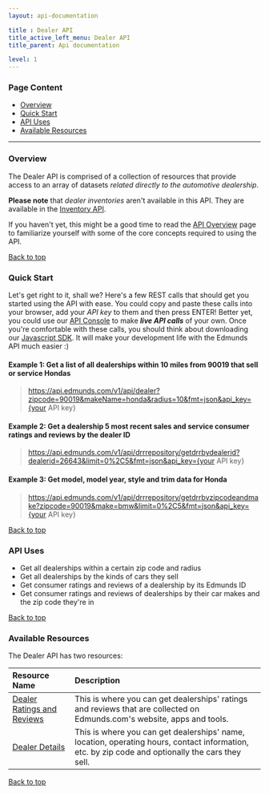```yaml
---
layout: api-documentation

title : Dealer API
title_active_left_menu: Dealer API
title_parent: Api documentation

level: 1
---
```


<a name="top"> </a>

### Page Content

* [Overview](#sec-1)
* [Quick Start](#sec-2)
* [API Uses](#sec-3)
* [Available Resources](#sec-4)

<a name='sec-1'> </a>

---


### Overview

The Dealer API is comprised of a collection of resources that provide access to an array of datasets _related directly to the automotive dealership_.

**Please note** that *dealer inventories* aren't available in this API. They are available in the [Inventory API](/api-documentation/inventory/).

If you haven't yet, this might be a good time to read the [API Overview](/api-documentation/overview/) page to familiarize yourself with some of the core concepts required to using the API.<a name='sec-2'> </a>

[Back to top](#top)

### Quick Start

Let's get right to it, shall we? Here's a few REST calls that should get you started using the API with ease. You could copy and paste these calls into your browser, add your *API key* to them and then press ENTER! Better yet, you could use our [API Console](http://edmunds.mashery.com/io-docs) to make ***live API calls*** of your own. Once you're comfortable with these calls, you should think about downloading our [Javascript SDK](https://github.com/EdmundsAPI/sdk-javascript). It will make your development life with the Edmunds API much easier :)

#### Example 1: Get a list of all dealerships within 10 miles from 90019 that sell or service Hondas

> https://api.edmunds.com/v1/api/dealer?zipcode=90019&makeName=honda&radius=10&fmt=json&api_key={your API key}

#### Example 2: Get a dealership 5 most recent sales and service consumer ratings and reviews by the dealer ID

> https://api.edmunds.com/v1/api/drrrepository/getdrrbydealerid?dealerid=26643&limit=0%2C5&fmt=json&api_key={your API key}

#### Example 3: Get model, model year, style and trim data for Honda

> https://api.edmunds.com/v1/api/drrrepository/getdrrbyzipcodeandmake?zipcode=90019&make=bmw&limit=0%2C5&fmt=json&api_key={your API key}

<a name='sec-3'> </a>

[Back to top](#top)

### API Uses

* Get all dealerships within a certain zip code and radius
* Get all dealerships by the kinds of cars they sell
* Get consumer ratings and reviews of a dealership by its Edmunds ID
* Get consumer ratings and reviews of dealerships by their car makes and the zip code they're in

<a name='sec-4'> </a>

[Back to top](#top)

### Available Resources

The Dealer API has two resources:

| Resource Name  	| Description                           |
|:------------------|:--------------------------------------|
| [Dealer Ratings and Reviews](/api-documentation/dealer/ratings_and_reviews/v1/) | This is where you can get dealerships' ratings and reviews that are collected on Edmunds.com's website, apps and tools. |
| [Dealer Details](/api-documentation/dealer/details_and_location/v1/) | This is where you can get dealerships' name, location, operating hours, contact information, etc. by zip code and optionally the cars they sell. |

[Back to top](#top)
